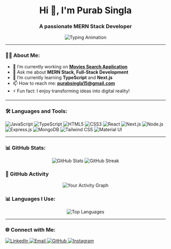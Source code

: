 <h1 align="center">Hi 👋, I'm Purab Singla</h1>
<h3 align="center">A passionate MERN Stack Developer</h3>

<p align="center">
  <img 
    src="https://readme-typing-svg.herokuapp.com?font=Fira+Code&size=22&pause=1000&color=F75990&center=true&vCenter=true&width=600&lines=Welcome+to+my+GitHub+Profile!;Building+innovative+MERN+projects!" 
    alt="Typing Animation"
  />
</p>


---

### 👨‍💻 About Me:
- 🌱 I’m currently working on **[Movies Search Application](https://github.com/Purabsingla/moviesearch)**  
- 💬 Ask me about **MERN Stack, Full-Stack Development**  
- 🚀 I’m currently learning **TypeScript** and **Next.js**  
- 📫 How to reach me: **purabsingla15@gmail.com**  
- ⚡ Fun fact: I enjoy transforming ideas into digital reality!  

---

### 🛠️ Languages and Tools:

<p>
  <img src="https://img.shields.io/badge/JavaScript-%23323330.svg?style=for-the-badge&logo=javascript&logoColor=%23F7DF1E" alt="JavaScript">
  <img src="https://img.shields.io/badge/TypeScript-%23007ACC.svg?style=for-the-badge&logo=typescript&logoColor=white" alt="TypeScript">
  <img src="https://img.shields.io/badge/HTML5-%23E34F26.svg?style=for-the-badge&logo=html5&logoColor=white" alt="HTML5">
  <img src="https://img.shields.io/badge/CSS3-%231572B6.svg?style=for-the-badge&logo=css3&logoColor=white" alt="CSS3">
  <img src="https://img.shields.io/badge/React-%2320232a.svg?style=for-the-badge&logo=react&logoColor=%2361DAFB" alt="React">
  <img src="https://img.shields.io/badge/Next.js-%23000000.svg?style=for-the-badge&logo=nextdotjs&logoColor=white" alt="Next.js">
  <img src="https://img.shields.io/badge/Node.js-%23339933.svg?style=for-the-badge&logo=nodedotjs&logoColor=white" alt="Node.js">
  <img src="https://img.shields.io/badge/Express.js-%23000000.svg?style=for-the-badge&logo=express&logoColor=white" alt="Express.js">
  <img src="https://img.shields.io/badge/MongoDB-%2347A248.svg?style=for-the-badge&logo=mongodb&logoColor=white" alt="MongoDB">
  <img src="https://img.shields.io/badge/Tailwind_CSS-%2338B2AC.svg?style=for-the-badge&logo=tailwind-css&logoColor=white" alt="Tailwind CSS">
  <img src="https://img.shields.io/badge/Material_UI-%230081CB.svg?style=for-the-badge&logo=mui&logoColor=white" alt="Material UI">
</p>

---

### 📊 GitHub Stats:

<p align="center">
  <img src="https://github-readme-stats.vercel.app/api?username=Purabsingla&show_icons=true&theme=radical" alt="GitHub Stats" />
  <img src="https://github-readme-streak-stats.herokuapp.com/?user=Purabsingla&theme=radical" alt="GitHub Streak" />
</p>

### 📝 GitHub Activity
<p align="center">
  <img src="https://github-readme-activity-graph.vercel.app/graph?username=Purabsingla&theme=radical&hide_border=true" alt="Your Activity Graph" />
</p>


### 📊 Languages I Use:
<p align="center">
  <img src="https://github-readme-stats.vercel.app/api/top-langs/?username=Purabsingla&layout=compact&theme=radical&hide_border=true" alt="Top Languages" />
</p>

---

### 🌐 Connect with Me:

<p>
  <a href="https://www.linkedin.com/in/purab-singla-081365229">
    <img src="https://img.shields.io/badge/LinkedIn-%230077B5.svg?style=for-the-badge&logo=linkedin&logoColor=white" alt="LinkedIn">
  </a>
  <a href="purabsingla15@gmail.com">
    <img src="https://img.shields.io/badge/Email-D14836?style=for-the-badge&logo=gmail&logoColor=white" alt="Email">
  </a>
  <a href="https://github.com/Purabsingla">
    <img src="https://img.shields.io/badge/GitHub-%2312100E.svg?style=for-the-badge&logo=github&logoColor=white" alt="GitHub">
  </a>
  <a href="https://www.instagram.com/purabsingla15?igsh=MWVueHJsZXpwcmxzeA==">
    <img src="https://img.shields.io/badge/Instagram-%23E4405F.svg?style=for-the-badge&logo=instagram&logoColor=white" alt="Instagram">
  </a>
</p>
